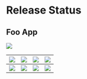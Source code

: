 # Release Status

## Foo App
<img src="https://img.shields.io/badge/Last updated-18/09/2019-blueviolet" />

|<img src="https://img.shields.io/badge/local-635F65" />|<img src="https://img.shields.io/badge/DEV-lightgrey" />|<img src="https://img.shields.io/badge/STA-9cf" />|<img src="https://img.shields.io/badge/PRO-blue" />|
|--------------|--------------|--------------|--------------|
|<img src="https://img.shields.io/badge/v1.0.1-preview5-yellow" />|<img src="https://img.shields.io/badge/v1.0.1-preview4-yellow" />|<img src="https://img.shields.io/badge/v1.0-green" />|<img src="https://img.shields.io/badge/v1.0-green" />|

